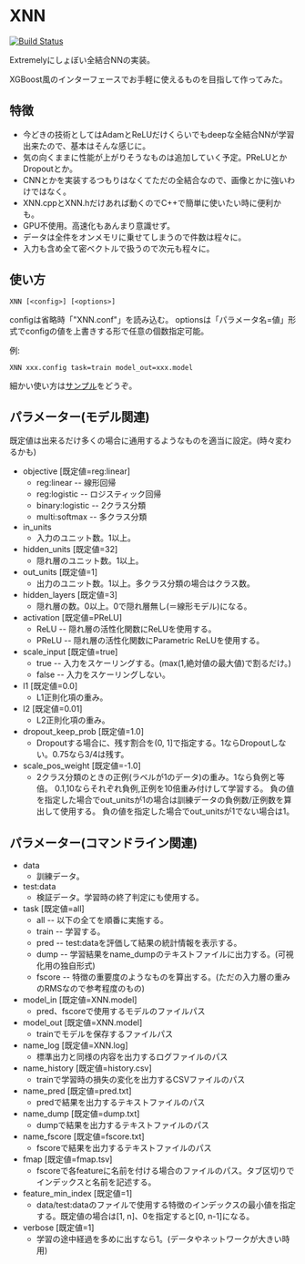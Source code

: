 XNN
====
[![Build Status](https://travis-ci.org/ak110/XNN.svg?branch=master)](https://travis-ci.org/ak110/XNN)

Extremelyにしょぼい全結合NNの実装。

XGBoost風のインターフェースでお手軽に使えるものを目指して作ってみた。


特徴
----

- 今どきの技術としてはAdamとReLUだけくらいでもdeepな全結合NNが学習出来たので、基本はそんな感じに。
- 気の向くままに性能が上がりそうなものは追加していく予定。PReLUとかDropoutとか。
- CNNとかを実装するつもりはなくてただの全結合なので、画像とかに強いわけではなく。
- XNN.cppとXNN.hだけあれば動くのでC++で簡単に使いたい時に便利かも。
- GPU不使用。高速化もあんまり意識せず。
- データは全件をオンメモリに乗せてしまうので件数は程々に。
- 入力も含め全て密ベクトルで扱うので次元も程々に。


使い方
------

    XNN [<config>] [<options>]

configは省略時「"XNN.conf"」を読み込む。
optionsは「パラメータ名=値」形式でconfigの値を上書きする形で任意の個数指定可能。

例:

    XNN xxx.config task=train model_out=xxx.model

細かい使い方は[サンプル](Demo)をどうぞ。


パラメーター(モデル関連)
------------------------

既定値は出来るだけ多くの場合に通用するようなものを適当に設定。(時々変わるかも)

* objective [既定値=reg:linear]
  - reg:linear       -- 線形回帰
  - reg:logistic     -- ロジスティック回帰
  - binary:logistic  -- 2クラス分類
  - multi:softmax    -- 多クラス分類
* in_units
  - 入力のユニット数。1以上。
* hidden_units [既定値=32]
  - 隠れ層のユニット数。1以上。
* out_units [既定値=1]
  - 出力のユニット数。1以上。多クラス分類の場合はクラス数。
* hidden_layers [既定値=3]
  - 隠れ層の数。0以上。0で隠れ層無し(＝線形モデル)になる。
* activation [既定値=PReLU]
  - ReLU  -- 隠れ層の活性化関数にReLUを使用する。
  - PReLU -- 隠れ層の活性化関数にParametric ReLUを使用する。
* scale_input [既定値=true]
  - true  -- 入力をスケーリングする。(max(1,絶対値の最大値)で割るだけ。)
  - false -- 入力をスケーリングしない。
* l1 [既定値=0.0]
  - L1正則化項の重み。
* l2 [既定値=0.01]
  - L2正則化項の重み。
* dropout_keep_prob [既定値=1.0]
  - Dropoutする場合に、残す割合を(0, 1]で指定する。1ならDropoutしない。0.75なら3/4は残す。
* scale_pos_weight [既定値=-1.0]
  - 2クラス分類のときの正例(ラベルが1のデータ)の重み。1なら負例と等倍。
    0.1,10ならそれぞれ負例,正例を10倍重み付けして学習する。
	負の値を指定した場合でout_unitsが1の場合は訓練データの負例数/正例数を算出して使用する。
	負の値を指定した場合でout_unitsが1でない場合は1。


パラメーター(コマンドライン関連)
--------------------------------

* data
  - 訓練データ。
* test:data
  - 検証データ。学習時の終了判定にも使用する。
* task [既定値=all]
  - all   -- 以下の全てを順番に実施する。
  - train -- 学習する。
  - pred  -- test:dataを評価して結果の統計情報を表示する。
  - dump  -- 学習結果をname_dumpのテキストファイルに出力する。(可視化用の独自形式)
  - fscore -- 特徴の重要度のようなものを算出する。(ただの入力層の重みのRMSなので参考程度のもの)
* model_in [既定値=XNN.model]
  - pred、fscoreで使用するモデルのファイルパス
* model_out [既定値=XNN.model]
  - trainでモデルを保存するファイルパス
* name_log [既定値=XNN.log]
  - 標準出力と同様の内容を出力するログファイルのパス
* name_history [既定値=history.csv]
  - trainで学習時の損失の変化を出力するCSVファイルのパス
* name_pred [既定値=pred.txt]
  - predで結果を出力するテキストファイルのパス
* name_dump [既定値=dump.txt]
  - dumpで結果を出力するテキストファイルのパス
* name_fscore [既定値=fscore.txt]
  - fscoreで結果を出力するテキストファイルのパス
* fmap [既定値=fmap.tsv]
  - fscoreで各featureに名前を付ける場合のファイルのパス。タブ区切りでインデックスと名前を記述する。
* feature_min_index [既定値=1]
  - data/test:dataのファイルで使用する特徴のインデックスの最小値を指定する。既定値の場合は[1, n]、0を指定すると[0, n-1]になる。
* verbose [既定値=1]
  - 学習の途中経過を多めに出すなら1。(データやネットワークが大きい時用)

